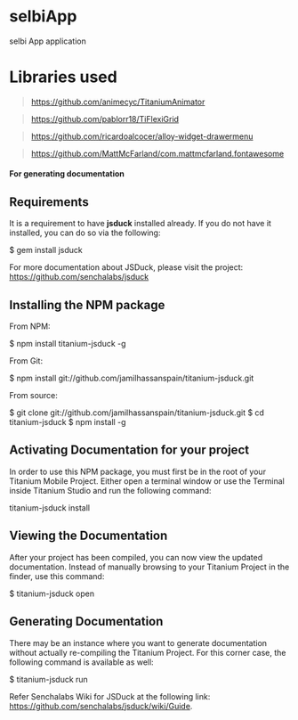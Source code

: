 # selbiApp
selbi App application

# Libraries used

>https://github.com/animecyc/TitaniumAnimator

>https://github.com/pablorr18/TiFlexiGrid

>https://github.com/ricardoalcocer/alloy-widget-drawermenu

>https://github.com/MattMcFarland/com.mattmcfarland.fontawesome

#### For generating documentation

## Requirements

It is a requirement to have **jsduck** installed already.  If you do not have it installed, you can do so via the following:

$ gem install jsduck

For more documentation about JSDuck, please visit the project: https://github.com/senchalabs/jsduck

## Installing the NPM package

From NPM: 

$ npm install titanium-jsduck -g

From Git:

$ npm install git://github.com/jamilhassanspain/titanium-jsduck.git

From source:

$ git clone git://github.com/jamilhassanspain/titanium-jsduck.git
$ cd titanium-jsduck
$ npm install -g
## Activating Documentation for your project

In order to use this NPM package, you must first be in the root of your Titanium Mobile Project. Either open a terminal window or use the Terminal inside Titanium Studio and run the following command:


titanium-jsduck install

## Viewing the Documentation

After your project has been compiled, you can now view the updated documentation. Instead of manually browsing to your Titanium Project in the finder, use this command:

$ titanium-jsduck open

## Generating Documentation 
There may be an instance where you want to generate documentation without actually re-compiling the Titanium Project.  For this corner case, the following command is available as well:

$ titanium-jsduck run


Refer Senchalabs Wiki for JSDuck at the following link:  https://github.com/senchalabs/jsduck/wiki/Guide.